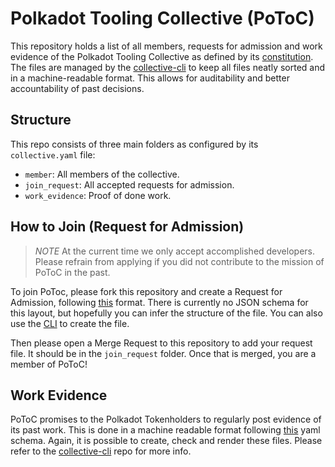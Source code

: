 # Polkadot Tooling Collective (PoToC)

This repository holds a list of all members, requests for admission and work evidence of the Polkadot Tooling Collective as defined by its [constitution](https://github.com/polkadot-tooling-collective/constitution).  
The files are managed by the [collective-cli](https://github.com/super-collective/collective-cli) to keep all files neatly sorted and in a machine-readable format. This allows for auditability and better accountability of past decisions.

## Structure

This repo consists of three main folders as configured by its `collective.yaml` file:
- `member`: All members of the collective.
- `join_request`: All accepted requests for admission.
- `work_evidence`: Proof of done work.

## How to Join (Request for Admission)

> *NOTE* At the current time we only accept accomplished developers. Please refrain from applying if you did not contribute to the mission of PoToC in the past.

To join PoToc, please fork this repository and create a Request for Admission, following [this](https://github.com/super-collective/collective-cli/blob/1d019d4dd5120db8f8517df7bfb64d19eac74b69/example/join_request.yaml) format. There is currently no JSON schema for this layout, but hopefully you can infer the structure of the file. You can also use the [CLI](https://github.com/super-collective/collective-cli?tab=readme-ov-file#creating-a-request-for-admission---interactive) to create the file.

Then please open a Merge Request to this repository to add your request file. It should be in the `join_request` folder. Once that is merged, you are a member of PoToC!

## Work Evidence

PoToC promises to the Polkadot Tokenholders to regularly post evidence of its past work. This is done in a machine readable format following [this](https://github.com/super-collective/collective-cli/blob/1d019d4dd5120db8f8517df7bfb64d19eac74b69/schema/evidence_report.json) yaml schema. Again, it is possible to create, check and render these files. Please refer to the [collective-cli](https://github.com/super-collective/collective-cli?tab=readme-ov-file#creating-evidence---interactive) repo for more info.
